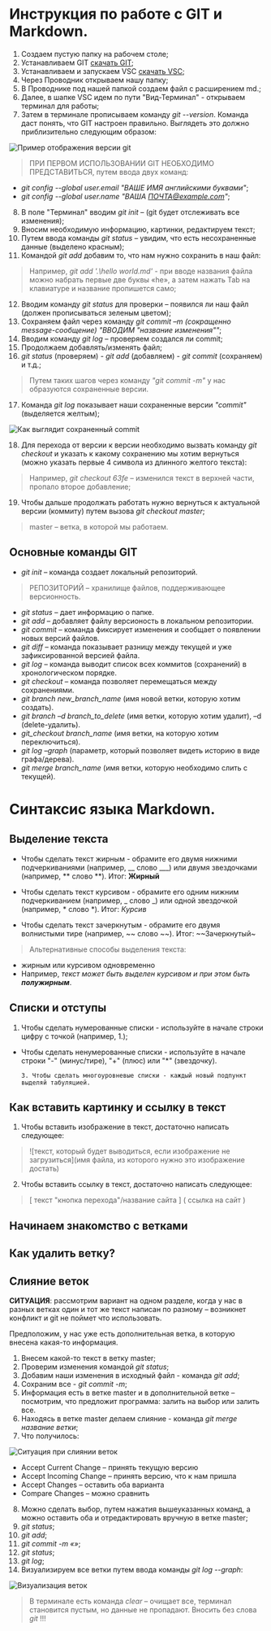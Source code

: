 # Инструкция по работе с GIT и Markdown.

1. Создаем пустую папку на рабочем столе;
2. Устанавливаем GIT [скачать GIT](https://git-scm.com/book/en/v2/Getting-Started-Installing-Git);
3. Устанавливаем и запускаем VSC [скачать VSC](https://code.visualstudio.com); 
4. Через Проводник открываем нашу папку;
5. В Проводнике под нашей папкой создаем файл с раcширением md.;
6. Далее, в шапке VSC идем по пути "Вид-Терминал" - открываем терминал для работы;
7. Затем в терминале прописываем команду *git --version*. Команда даст понять, что GIT настроен правильно. Выглядеть это должно приблизительно следующим образом:

![Пример отображения версии git](/%D0%B2%D0%B5%D1%80%D1%81%D0%B8%D1%8F%20git.jpg)

> ПРИ ПЕРВОМ ИСПОЛЬЗОВАНИИ GIT НЕОБХОДИМО ПРЕДСТАВИТЬСЯ, путем ввода двух команд:
* *git config --global user.email "ВАШЕ ИМЯ английскими буквами"*;
* *git config --global user.name "ВАША ПОЧТА@example.com"*;
8. В поле "Терминал" вводим *git init* – (git будет отслеживать все изменения);
9. Вносим необходимую информацию, картинки, редактируем текст;
10. Путем ввода команды *git status* – увидим, что есть несохраненные данные (выделено красным);
11. Командой *git add* добавим то, что нам нужно сохранить в наш файл:

> Например, *git add '.\hello world.md'* - при вводе названия файла можно набрать первые две буквы «he», а затем нажать Tab на клавиатуре и название пропишется само;

12. Вводим команду *git status* для проверки – появился ли наш файл (должен прописываться зеленым цветом);
13. Сохраняем файл через команду *git commit –m (сокращенно message-сообщение) "ВВОДИМ "название изменения""*;
14. Вводим команду *git log* – проверяем создался ли commit;
15. Продолжаем добавлять/изменять файл;
16. *git status* (проверяем) - *git add* (добавляем) - *git commit* (сохраняем) и т.д.;

> Путем таких шагов через команду *"git commit -m"* у нас образуются сохраненные версии.

17. Команда *git log* показывает наши сохраненные версии *"commit"* (выделяется желтым);

![Как выглядит сохраненный commit](/%D1%81%D0%BE%D1%85%D1%80%D0%B0%D0%BD%D0%B5%D0%BD%D0%BD%D1%8B%D0%B5%20%D0%BA%D0%BE%D0%BC%D0%BC%D0%B8%D1%82%D1%8B.jpg)

18. Для перехода от версии к версии необходимо вызвать команду *git checkout* и указать к какому сохранению мы хотим вернуться (можно указать первые 4 символа из длинного желтого текста):

> Например, *git checkout 63fe* – изменился текст в верхней части, пропало второе добавление;

19. Чтобы дальше продолжать работать нужно вернуться к актуальной версии (коммиту) путем вызова *git checkout master*;
>master – ветка, в которой мы работаем.


## Основные команды GIT ##

* *git init* – команда создает локальный репозиторий. 
>РЕПОЗИТОРИЙ – хранилище файлов, поддерживающее версионность.

* *git status* – дает информацию о папке.
* *git add* – добавляет файлу версионость в локальном репозитории.
* *git commit* – команда фиксирует изменения и сообщает о появлении новых версий файлов.
* *git diff* – команда показывает разницу между текущей и уже зафиксированной версией файла.
* *git log* – команда выводит список всех коммитов (сохранений) в хронологическом порядке.
* *git checkout* – команда позволяет перемещаться между сохранениями.
* *git branch new_branch_name* (имя новой ветки, которую хотим создать).
* *git branch –d branch_to_delete* (имя ветки, которую хотим удалит), –d (delete-удалить).
* *git_checkout branch_name* (имя ветки, на которую хотим переключиться).
* *git log –graph* (параметр, который позволяет видеть историю в виде графа/дерева).
* *git merge branch_name* (имя ветки, которую необходимо слить с текущей).


# Синтаксис языка Markdown.

## Выделение текста ##

* Чтобы сделать текст жирным - обрамите его двумя нижними подчеркиваниями (например, __ слово ___) или двумя звездочками (например, ** слово **). Итог: __Жирный__

* Чтобы сделать текст курсивом - обрамите его одним нижним подчеркиванием (например, _ слово _) или одной звездочкой (например, * слово *). Итог: *Курсив*

* Чтобы сделать текст зачеркнутым - обрамите его двумя волнистыми тире (например, ~~ слово ~~). Итог: ~~Зачеркнутый~

> Альтернативные способы выделения текста:
+ жирным или курсивом одновременно
+ Например, _текст может быть выделен курсивом и при этом быть **полужирным**_.



## Списки и отступы ##

1. Чтобы сделать нумерованные списки - используйте в начале строки цифру с точкой (например, 1.);

* Чтобы сделать ненумерованные списки - используйте в начале строки "-" (минус/тире), "+" (плюс) или "*" (звездочку).

      3. Чтобы сделать многоуровневые списки - каждый новый подпункт выделяй табуляцией.

## Как вставить картинку и ссылку в текст ##

1. Чтобы вставить изображение в текст, достаточно написать следующее:

>![текст, который будет выводиться, если изображение не загрузиться](имя файла, из которого нужно это изображение достать)

2. Чтобы вставить ссылку в текст, достаточно написать следующее:

> [ текст "кнопка перехода"/название сайта ] ( ссылка на сайт )

## Начинаем знакомство с ветками ##



## Как удалить ветку? ##


## Слияние веток ##

**СИТУАЦИЯ**: рассмотрим вариант на одном разделе, когда у нас в разных ветках один и тот же текст написан по разному – возникнет конфликт и git не поймет что использовать. 

Предположим, у нас уже есть дополнительная ветка, в которую внесена какая-то информация.

1. Внесем какой-то текст в ветку master;
2. Проверим изменения командой *git status*;
3. Добавим наши изменения в исходный файл - команда *git add*;
4. Сохраним все - *git commit -m*;
5. Информация есть в ветке master и в дополнительной ветке – посмотрим, что предложит программа: залить на выбор или залить все.
6. Находясь в ветке master делаем слияние - команда *git merge название ветки*;
7. Что получилось:

![Ситуация при слиянии веток](%D1%81%D0%BB%D0%B8%D1%8F%D0%BD%D0%B8%D0%B5.jpg)

+ Accept Current Change – принять текущую версию
+ Accept Incoming Change – принять версию, что к нам пришла
+ Accept Changes – оставить оба варианта
+ Compare Changes – можно сравнить

8. Можно сделать выбор, путем нажатия вышеуказанных команд, а можно оставить оба и отредактировать вручную в ветке master;
9. *git status*;
10. *git add*; 
11. *git commit -m «»*;
12. *git status*;
13. *git log*;
14. Визуализируем все ветки путем ввода команды *git log --graph*:

![Визуализация веток](%D0%B2%D0%B8%D0%B7%D1%83%D0%B0%D0%BB%D0%B8%D0%B7%D0%B0%D1%86%D0%B8%D1%8F.jpg)


>В терминале есть команда *clear* – очищает все, терминал становится пустым, но данные не пропадают. Вносить без слова *git* !!!


